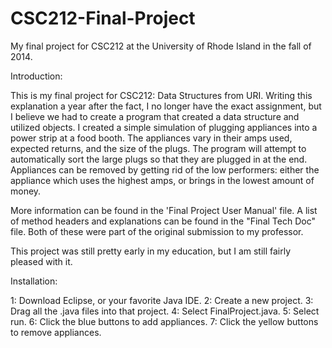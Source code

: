 # CSC212-Final-Project
My final project for CSC212 at the University of Rhode Island in the fall of 2014.

Introduction:

This is my final project for CSC212: Data Structures from URI.  Writing this explanation a year after the fact, I no longer have the exact assignment, but I believe we had to create a program that created a data structure and utilized objects.  I created a simple simulation of plugging appliances into a power strip at a food booth.  The appliances vary in their amps used, expected returns, and the size of the plugs.  The program will attempt to automatically sort the large plugs so that they are plugged in at the end.  Appliances can be removed by getting rid of the low performers: either the appliance which uses the highest amps, or brings in the lowest amount of money.

More information can be found in the 'Final Project User Manual' file.  A list of method headers and explanations can be found in the "Final Tech Doc" file.  Both of these were part of the original submission to my professor.

This project was still pretty early in my education, but I am still fairly pleased with it.

Installation:

1: Download Eclipse, or your favorite Java IDE.
2: Create a new project.
3: Drag all the .java files into that project.
4: Select FinalProject.java.
5: Select run.
6: Click the blue buttons to add appliances.
7: Click the yellow buttons to remove appliances.
